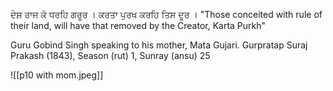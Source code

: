 ਦੇਸ਼ ਰਾਜ ਕੋ ਧਰਹਿ ਗਰੂਰ । ਕਰਤਾ ਪੁਰਖ ਕਰਹਿ ਤਿਸ ਦੂਰ । 
"Those conceited with rule of their land, will have that removed by the Creator, Karta Purkh" 

Guru Gobind Singh speaking to his mother, Mata Gujari. Gurpratap Suraj Prakash (1843), Season (rut) 1, Sunray (ansu) 25

![[p10 with mom.jpeg]]